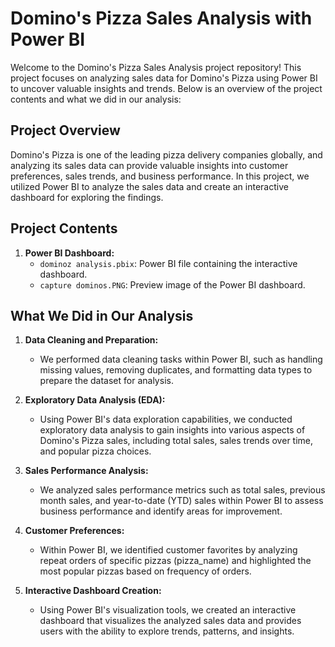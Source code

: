# Domino's Pizza Sales Analysis with Power BI

Welcome to the Domino's Pizza Sales Analysis project repository! This project focuses on analyzing sales data for Domino's Pizza using Power BI to uncover valuable insights and trends. Below is an overview of the project contents and what we did in our analysis:

## Project Overview

Domino's Pizza is one of the leading pizza delivery companies globally, and analyzing its sales data can provide valuable insights into customer preferences, sales trends, and business performance. In this project, we utilized Power BI to analyze the sales data and create an interactive dashboard for exploring the findings.

## Project Contents

1. **Power BI Dashboard:**
   - `dominoz analysis.pbix`: Power BI file containing the interactive dashboard.
   - `capture dominos.PNG`: Preview image of the Power BI dashboard.

## What We Did in Our Analysis

1. **Data Cleaning and Preparation:**
   - We performed data cleaning tasks within Power BI, such as handling missing values, removing duplicates, and formatting data types to prepare the dataset for analysis.

2. **Exploratory Data Analysis (EDA):**
   - Using Power BI's data exploration capabilities, we conducted exploratory data analysis to gain insights into various aspects of Domino's Pizza sales, including total sales, sales trends over time, and popular pizza choices.

3. **Sales Performance Analysis:**
   - We analyzed sales performance metrics such as total sales, previous month sales, and year-to-date (YTD) sales within Power BI to assess business performance and identify areas for improvement.

4. **Customer Preferences:**
   - Within Power BI, we identified customer favorites by analyzing repeat orders of specific pizzas (pizza_name) and highlighted the most popular pizzas based on frequency of orders.

5. **Interactive Dashboard Creation:**
   - Using Power BI's visualization tools, we created an interactive dashboard that visualizes the analyzed sales data and provides users with the ability to explore trends, patterns, and insights.

